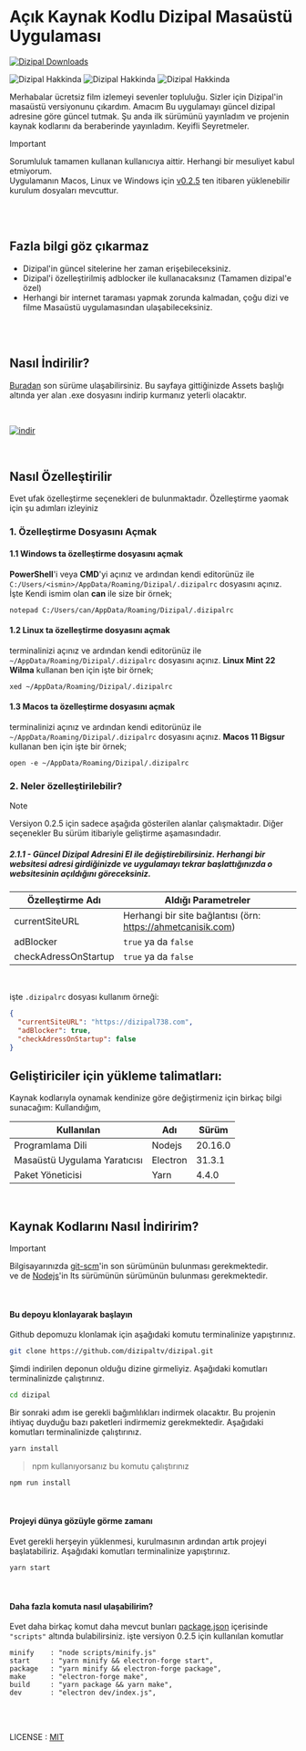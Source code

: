 # Açık Kaynak Kodlu Dizipal Masaüstü Uygulaması
[![Dizipal Downloads](https://img.shields.io/github/downloads/dizipaltv/dizipal/total.svg?style=flat&label=Toplam%20İndirme)](https://github.com/dizipaltv/dizipal/releases)

![Dizipal Hakkinda](https://cdn.jsdelivr.net/gh/dizipaltv/assets/pictures/boydan-al-guzum.webp)
![Dizipal Hakkinda](https://cdn.jsdelivr.net/gh/dizipaltv/assets/pictures/arama-cibiki.webp)
![Dizipal Hakkinda](https://cdn.jsdelivr.net/gh/dizipaltv/assets/pictures/hakkinda.webp)

Merhabalar ücretsiz film izlemeyi sevenler topluluğu. Sizler için Dizipal'in masaüstü versiyonunu çıkardım. Amacım Bu uygulamayı güncel dizipal adresine göre güncel tutmak. Şu anda ilk sürümünü yayınladım ve projenin kaynak kodlarını da beraberinde yayınladım. Keyifli Seyretmeler.

> [!IMPORTANT]      
> Sorumluluk tamamen kullanan kullanıcıya aittir. Herhangi bir mesuliyet kabul etmiyorum.     
> Uygulamanın Macos, Linux ve Windows için [v0.2.5](https://github.com/dizipaltv/dizipal/releases/v0.2.5) ten itibaren yüklenebilir kurulum dosyaları mevcuttur.     


<br /><br />


## Fazla bilgi göz çıkarmaz

- Dizipal'in güncel sitelerine her zaman erişebileceksiniz.
- Dizipal'i özelleştirilmiş adblocker ile kullanacaksınız (Tamamen dizipal'e özel)
- Herhangi bir internet taraması yapmak zorunda kalmadan, çoğu dizi ve filme Masaüstü uygulamasından ulaşabileceksiniz.

<br /><br />


## Nasıl İndirilir?

[Buradan](https://github.com/dizipaltv/dizipal/releases/latest) son sürüme ulaşabilirsiniz. Bu sayfaya gittiğinizde Assets başlığı altında yer alan .exe dosyasını indirip kurmanız yeterli olacaktır.

<br />

[![indir](https://cdn.jsdelivr.net/gh/dizipaltv/assets/pictures/indir.webp)](https://github.com/dizipaltv/dizipal/releases/latest)

<br />


## Nasıl Özelleştirilir
Evet ufak özelleştirme seçenekleri de bulunmaktadır. Özelleştirme yaomak için şu adımları izleyiniz <br />

### 1. Özelleştirme Dosyasını Açmak
#### 1.1 Windows ta özelleştirme dosyasını açmak
**PowerShell**'i veya **CMD**'yi açınız ve ardından kendi editorünüz ile `C:/Users/<ismin>/AppData/Roaming/Dizipal/.dizipalrc` dosyasını açınız.
İşte Kendi ismim olan **can** ile size bir örnek;
```
notepad C:/Users/can/AppData/Roaming/Dizipal/.dizipalrc
```

#### 1.2 Linux ta özelleştirme dosyasını açmak
terminalinizi açınız ve ardından kendi editorünüz ile `~/AppData/Roaming/Dizipal/.dizipalrc` dosyasını açınız.
**Linux Mint 22 Wilma** kullanan ben için işte bir örnek;
```
xed ~/AppData/Roaming/Dizipal/.dizipalrc
```

#### 1.3 Macos ta özelleştirme dosyasını açmak
terminalinizi açınız ve ardından kendi editorünüz ile `~/AppData/Roaming/Dizipal/.dizipalrc` dosyasını açınız.
**Macos 11 Bigsur** kullanan ben için işte bir örnek;
```
open -e ~/AppData/Roaming/Dizipal/.dizipalrc
```


### 2. Neler özelleştirilebilir?

> [!NOTE]     
> Versiyon 0.2.5 için sadece aşağıda gösterilen alanlar çalışmaktadır. Diğer seçenekler Bu sürüm itibariyle geliştirme aşamasındadır.

##### 2.1.1 - Güncel Dizipal Adresini El ile değiştirebilirsiniz. Herhangi bir websitesi adresi girdiğinizde ve uygulamayı tekrar başlattığınızda o websitesinin açıldığını göreceksiniz.

| Özelleştirme Adı      | Aldığı Parametreler                                          |
|-----------------------|--------------------------------------------------------------|
| currentSiteURL        | Herhangi bir site bağlantısı (örn: https://ahmetcanisik.com) |
| adBlocker             | `true` ya da `false`                                         |
| checkAdressOnStartup  | `true` ya da `false`                                         |


<br />

işte `.dizipalrc` dosyası kullanım örneği:
```json
{
  "currentSiteURL": "https://dizipal738.com",
  "adBlocker": true,
  "checkAdressOnStartup": false
}
```



## Geliştiriciler için yükleme talimatları:

Kaynak kodlarıyla oynamak kendinize göre değiştirmeniz için birkaç bilgi sunacağım: Kullandığım,

| Kullanılan                   | Adı      | Sürüm   |
|------------------------------| -------- | ------- |
| Programlama Dili             | Nodejs   | 20.16.0 |
| Masaüstü Uygulama Yaratıcısı | Electron | 31.3.1  |
| Paket Yöneticisi             | Yarn     | 4.4.0   |

<br />

## Kaynak Kodlarını Nasıl İndiririm?
> [!IMPORTANT]      
> Bilgisayarınızda [git-scm](https://git-scm.com/)'in son sürümünün bulunması gerekmektedir.      
> ve de [Nodejs](https://nodejs.org)'in lts sürümünün sürümünün bulunması gerekmektedir.          

<br />

#### Bu depoyu klonlayarak başlayın

Github depomuzu klonlamak için aşağıdaki komutu terminalinize yapıştırınız.

```bash
git clone https://github.com/dizipaltv/dizipal.git
```

Şimdi indirilen deponun olduğu dizine girmeliyiz. Aşağıdaki komutları terminalinizde çalıştırınız.

```bash
cd dizipal
```

Bir sonraki adım ise gerekli bağımlılıkları indirmek olacaktır. Bu projenin ihtiyaç duyduğu bazı paketleri
indirmemiz gerekmektedir. Aşağıdaki komutları terminalinizde çalıştırınız.

```bash
yarn install
```

> npm kullanıyorsanız bu komutu çalıştırınız
```bash
npm run install
```

<br />

#### Projeyi dünya gözüyle görme zamanı

Evet gerekli herşeyin yüklenmesi, kurulmasının ardından artık projeyi başlatabiliriz.
Aşağıdaki komutları terminalinize yapıştırınız.

```bash
yarn start
```

<br />

#### Daha fazla komuta nasıl ulaşabilirim?
Evet daha birkaç komut daha mevcut bunları [package.json](package.json) içerisinde `"scripts"` altında bulabilirsiniz.
işte versiyon 0.2.5 için kullanılan komutlar
```
minify    : "node scripts/minify.js"
start     : "yarn minify && electron-forge start",
package   : "yarn minify && electron-forge package",
make      : "electron-forge make",
build     : "yarn package && yarn make",
dev       : "electron dev/index.js",
```

<br /><br />

LICENSE : [MIT](LICENSE)